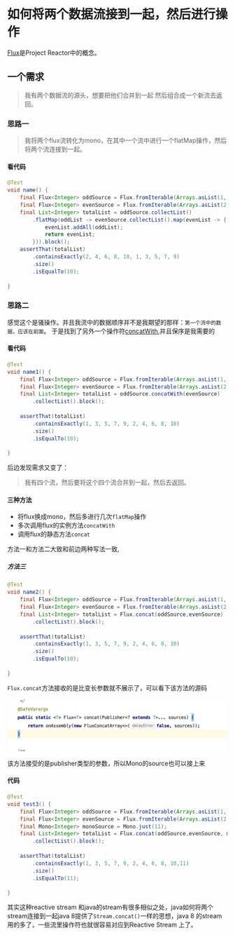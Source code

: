# 如何将两个数据流接到一起，然后进行操作

[Flux](https://github.com/reactor/reactor-core#flux)是Project Reactor中的概念。

## 一个需求
> 我有两个数据流的源头，想要把他们合并到一起 然后组合成一个新流去返回。

### 思路一
> 我将两个flux流转化为mono，在其中一个流中进行一个flatMap操作，然后将两个流连接到一起。
#### 看代码
```java
@Test
void name() {
    final Flux<Integer> oddSource = Flux.fromIterable(Arrays.asList(1, 3, 5, 7, 9));
    final Flux<Integer> evenSource = Flux.fromIterable(Arrays.asList(2, 4, 6, 8, 10));
    final List<Integer> totalList = oddSource.collectList()
        .flatMap(oddList -> evenSource.collectList().map(evenList -> {
            evenList.addAll(oddList);
            return evenList;
        })).block();
    assertThat(totalList)
        .containsExactly(2, 4, 6, 8, 10, 1, 3, 5, 7, 9)
        .size()
        .isEqualTo(10);

}
```

### 思路二
感觉这个是骚操作。并且我流中的数据顺序并不是我期望的那样：`第一个流中的数据，应该在前面`。
于是找到了另外一个操作符[concatWith](https://projectreactor.io/docs/core/release/api/reactor/core/publisher/Flux.html#concatWith-org.reactivestreams.Publisher-),并且保序是我需要的
#### 看代码
```java
@Test
void name1() {
    final Flux<Integer> oddSource = Flux.fromIterable(Arrays.asList(1, 3, 5, 7, 9));
    final Flux<Integer> evenSource = Flux.fromIterable(Arrays.asList(2, 4, 6, 8, 10));
    final List<Integer> totalList = oddSource.concatWith(evenSource)
        .collectList().block();

    assertThat(totalList)
        .containsExactly(1, 3, 5, 7, 9, 2, 4, 6, 8, 10)
        .size()
        .isEqualTo(10);

}
```
后边发现需求又变了：
> 我有四个流，然后要将这个四个流合并到一起，然后去返回。

#### 三种方法
* 将flux换成mono，然后多进行几次`flatMap`操作
* 多次调用flux的实例方法`concatWith`
* 调用flux的静态方法`concat`


方法一和方法二大致和前边两种写法一致,
##### 方法三
```java
@Test
void name2() {
    final Flux<Integer> oddSource = Flux.fromIterable(Arrays.asList(1, 3, 5, 7, 9));
    final Flux<Integer> evenSource = Flux.fromIterable(Arrays.asList(2, 4, 6, 8, 10));
    final List<Integer> totalList = Flux.concat(oddSource,evenSource)
        .collectList().block();

    assertThat(totalList)
        .containsExactly(1, 3, 5, 7, 9, 2, 4, 6, 8, 10)
        .size()
        .isEqualTo(10); 

}
```
`Flux.concat`方法接收的是比变长参数就不展示了，可以看下该方法的源码

![ ](https://github.com/1483523635/blogs/blob/master/java/images/Screen%20Shot%202020-05-02%20at%2017.59.10.png)

该方法接受的是publisher类型的参数，所以Mono的source也可以接上来
#### 代码
```java
@Test
void test3() {
    final Flux<Integer> oddSource = Flux.fromIterable(Arrays.asList(1, 3, 5, 7, 9));
    final Flux<Integer> evenSource = Flux.fromIterable(Arrays.asList(2, 4, 6, 8, 10));
    final Mono<Integer> monoSource = Mono.just(11);
    final List<Integer> totalList = Flux.concat(oddSource,evenSource, monoSource)
        .collectList().block();

    assertThat(totalList)
        .containsExactly(1, 3, 5, 7, 9, 2, 4, 6, 8, 10,11)
        .size()
        .isEqualTo(11);

}
```

其实这种reactive stream 和java的stream有很多相似之处，java如何将两个stream连接到一起java 8提供了`Stream.concat()`一样的思想，java 8 的stream用的多了，一些流里操作符也就很容易对应到Reactive Stream 上了。